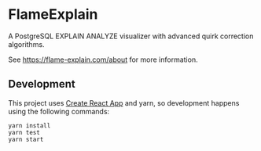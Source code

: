 # FlameExplain

A PostgreSQL EXPLAIN ANALYZE visualizer with advanced quirk correction algorithms.

See https://flame-explain.com/about for more information.

## Development

This project uses [Create React App](https://create-react-app.dev/) and yarn,
so development happens using the following commands:

```
yarn install
yarn test
yarn start
```
